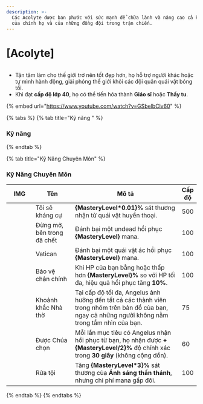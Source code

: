 ```yaml
---
description: >-
  Các Acolyte được ban phước với sức mạnh để chữa lành và nâng cao cả khả năng
  của chính họ và của những đồng đội trong trận chiến.
---
```


# \[Acolyte]

<figure><img src="../../.gitbook/assets/700px-1Noviço.png" alt=""><figcaption></figcaption></figure>

* Tận tâm làm cho thế giới trở nên tốt đẹp hơn, họ hỗ trợ người khác hoặc tự mình hành động, giải phóng thế giới khỏi các đội quân quái vật bóng tối.
* Khi đạt **cấp độ lớp 40**, họ có thể tiến hóa thành **Giáo sĩ** hoặc **Thầy tu**.

{% embed url="https://www.youtube.com/watch?v=GSbelbClv60" %}

{% tabs %}
{% tab title="Kỹ năng " %}
### **Kỹ năng**
{% endtab %}

{% tab title="Kỹ Năng Chuyên Môn" %}
### Kỹ Năng Chuyên Môn

<table><thead><tr><th width="84">IMG</th><th width="130">Tên</th><th width="384">Mô tả</th><th>Cấp độ</th></tr></thead><tbody><tr><td><img src="../../.gitbook/assets/22a.png" alt=""></td><td>Tôi sẽ kháng cự</td><td><strong>{MasteryLevel*0.01}%</strong> sát thương nhận từ quái vật huyền thoại.</td><td>500</td></tr><tr><td><img src="../../.gitbook/assets/23a.png" alt=""></td><td>Đừng mở, bên trong đã chết</td><td>Đánh bại một undead hồi phục <strong>{MasteryLevel}</strong> mana.</td><td>100</td></tr><tr><td><img src="../../.gitbook/assets/23a.png" alt=""></td><td>Vatican</td><td>Đánh bại một quái vật ác hồi phục <strong>{MasteryLevel}</strong> mana.</td><td>100</td></tr><tr><td><img src="../../.gitbook/assets/28aa.png" alt=""></td><td>Bảo vệ chân chính</td><td>Khi HP của bạn bằng hoặc thấp hơn <strong>{MasteryLevel}%</strong> so với HP tối đa, hiệu quả hồi phục tăng <strong>10%</strong>.</td><td>100</td></tr><tr><td><img src="../../.gitbook/assets/33a.png" alt=""></td><td>Khoảnh khắc Nhà thờ</td><td>Tại cấp độ tối đa, Angelus ảnh hưởng đến tất cả các thành viên trong nhóm trên bản đồ của bạn, ngay cả những người không nằm trong tầm nhìn của bạn.</td><td>75</td></tr><tr><td><img src="../../.gitbook/assets/33a.png" alt=""></td><td>Được Chúa chọn</td><td>Mỗi lần mục tiêu có Angelus nhận hồi phục từ bạn, họ nhận được <strong>+{MasteryLevel/2}%</strong> độ chính xác trong <strong>30 giây</strong> (không cộng dồn).</td><td>60</td></tr><tr><td><img src="../../.gitbook/assets/156a.png" alt=""></td><td>Rửa tội</td><td>Tăng <strong>{MasteryLevel*3}%</strong> sát thương của <strong>Ánh sáng thần thánh</strong>, nhưng chi phí mana gấp đôi.</td><td>100</td></tr></tbody></table>
{% endtab %}
{% endtabs %}
